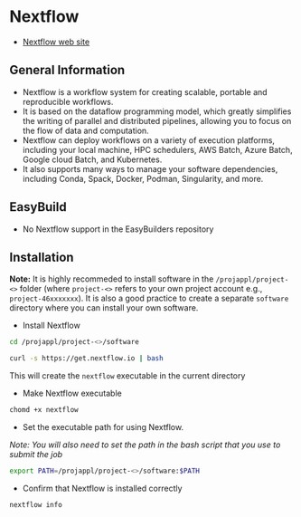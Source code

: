 # Nextflow

* [Nextflow web site](https://www.nextflow.io/index.html)

## General Information

* Nextflow is a workflow system for creating scalable, portable and reproducible workflows.
* It is based on the dataflow programming model, which greatly simplifies the writing of parallel and distributed pipelines, allowing you to focus on the flow of data and computation.
* Nextflow can deploy workflows on a variety of execution platforms, including your local machine, HPC schedulers, AWS Batch, Azure Batch, Google cloud Batch, and Kubernetes.
* It also supports many ways to manage your software dependencies, including Conda, Spack, Docker, Podman, Singularity, and more.

## EasyBuild

* No Nextflow support in the EasyBuilders repository

## Installation

**Note:** It is highly recommeded to install software in the `/projappl/project-<>` folder (where `project-<>` refers to your own project account e.g., `project-46xxxxxxx`). It is also a good practice to create a separate `software` directory where you can install your own software.

* Install Nextflow

```bash
cd /projappl/project-<>/software

curl -s https://get.nextflow.io | bash
```
This will create the `nextflow` executable in the current directory

* Make Nextflow executable

```bash
chomd +x nextflow
```

* Set the executable path for using Nextflow.

*Note: You will also need to set the path in the bash script that you use to submit the job*

```bash
export PATH=/projappl/project-<>/software:$PATH
```

* Confirm that Nextflow is installed correctly

```bash
nextflow info
```

